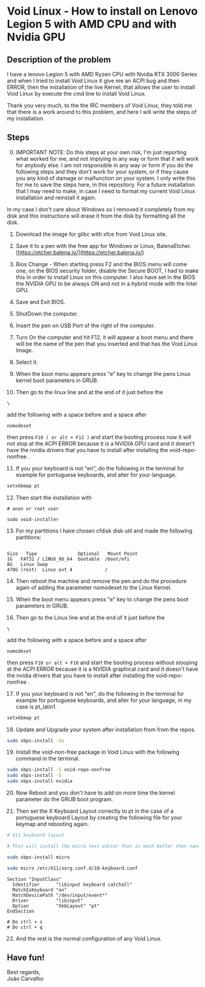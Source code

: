 # Void Linux - How to install on Lenovo Legion 5 with AMD CPU and with Nvidia GPU

## Description of the problem

I have a lenovo Legion 5 with AMD Ryzen CPU with Nvidia RTX 3000 Series and when I tried to install Void Linux it give me an ACPI bug and then ERROR, then the installation of the live Kernel, that allows the user to install Void Linux by execute the cmd line to install Void Linux.

Thank you very much, to the the IRC members of Void Linux, they told me that there is a work around to this problem, and here I will write the steps of my installation.


## Steps

0. IMPORTANT NOTE: Do this steps at your own risk, I'm just reporting what worked for me, and not implying in any way or form that it will work for anybody else. I am not responsible in any way or form if you do the following steps and they don't work for your system, or if they cause you any kind of damage or malfunction on your system. I only write this for me to save the steps here, in this repository. For a future installation that I may need to make, in case I need to format my current Void Linux installation and reinstall it again. <br>

In my case I don't care about Windows so I removed it completely from my disk and this instructions will erase it from the disk by formatting all the disk.

1. Download the image for glibc with xfce from Void Linux site.

2. Save it to a pen with the free app for Windows or Linux, BalenaEtcher. <br>
   [https://etcher.balena.io/](https://etcher.balena.io/)

3. Bios Change - When starting press F2 and the BIOS menu will come one, on the BIOS security folder, disable the Secure BOOT, I had to make this in order to install Linux on this computer.
I also have set in the BIOS the NVIDIA GPU to be always ON and not in a hybrid mode with the Intel GPU.

4. Save and Exit BIOS.

5. ShutDown the computer.

6. Insert the pen on USB Port of the right of the computer.

7. Turn On the computer and hit F12, it will appear a boot menu and there will be the name of the pen that you inserted and that has the Void Linux Image.

8. Select it.

9. When the boot menu appears press "e" key to change the pens Linux kernel boot parameters in GRUB. 

10. Then go to the linux line and at the end of it just before the 

```
\
```

add the following with a space before and a space after

```
nomodeset
```

then press ```F10 ( or alt + F12 )``` and start the booting process now it will not stop at the ACPI ERROR because it is a NVIDIA GPU card and it doesn't have the nvidia drivers that you have to install after installing the void-repo-nonfree  .

11. If you your keyboard is not "en", do the following in the terminal for example for portuguese keyboards, and alter for your language.

``` bash
setxkbmap pt
```

12. Then start the installation with
```
# anon or root user

sudo void-installer
```

13. For my partitions I have chosen cfdisk disk util and made the following partitions:

```

Size   Type               Optional   Mount Point
1G   FAT32 / LINUX_86_64  bootable  /boot/efi
8G   Linux Swap
478G (rest)  Linux ext 4            /

```

14. Then reboot the machine and remove the pen and do the procedure again of adding the parameter nomodeset to the Linux Kernel.

15. When the boot menu appears press "e" key to change the pens boot parameters in GRUB. 

16. Then go to the Linux line and at the end of it just before the 

```
\
```

add the following with a space before and a space after

```
nomodeset
```

then press ```F10 or alt + F10``` and start the booting process without stooping at the ACPI ERROR because it is a NVIDIA graphical card and it doesn't have the nvidia drivers that you have to install after installing the void-repo-nonfree  .


17. If you your keyboard is not "en", do the following in the terminal for example for portuguese keyboards, and alter for your language, in my case is pt_latin1.

``` bash
setxkbmap pt
```

18. Update and Upgrade your system after installation from from the repos.

``` bash
sudo xbps-install -Su
```

19. Install the void-non-free package in Void Linux with the following command in the terminal.

``` bash
sudo xbps-install -S void-repo-nonfree
sudo xbps-install -S
sudo xbps-install nvidia
```

20. Now Reboot and you don't have to add on more time the kernel parameter do the GRUB boot program.

21. Then set the X Keyboard Layout correctly to pt in the case of a portuguese keyboard Layout by creating the following file for your keymap and rebooting again.

``` bash
# X11 keyboard layout

# This will install the micro text editor that is much better then nano text editor :-)

sudo xbps-install micro

sudo micro /etc/X11/xorg.conf.d/10-keyboard.conf
```

```
Section "InputClass"
  Identifier      "libinput keyboard catchall"
  MatchIsKeyboard "on"
  MatchDevicePath "/dev/input/event*"
  Driver          "libinput"
  Option          "XkbLayout" "pt"
EndSection
```

```
# Do ctrl + s
# Do ctrl + q
```

22. And the rest is the normal configuration of any Void Linux.


## Have fun!
Best regards, <br>
João Carvalho
